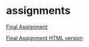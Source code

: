 # assignments

[Final Assignment](https://github.com/carlosamarin87/assignments/blob/master/Final%20Assignment%20AEA1.ipynb)

[Final Assignment HTML version](https://github.com/carlosamarin87/assignments/blob/master/Final%20Assignment%20AEA1.html)
